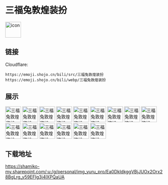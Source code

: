 # 三福兔敦煌装扮
<img src="https://emoji.shojo.cn/bili/src/三福兔敦煌装扮/icon.png" width="50" height="50" alt="icon">

## 链接
Cloudflare:
```
https://emoji.shojo.cn/bili/src/三福兔敦煌装扮
https://emoji.shojo.cn/bili/webp/三福兔敦煌装扮
```
## 展示
<img src="https://emoji.shojo.cn/bili/src/三福兔敦煌装扮/三福兔敦煌装扮-兔rich.png" width="50" height="50" alt="三福兔敦煌装扮-兔rich">
<img src="https://emoji.shojo.cn/bili/src/三福兔敦煌装扮/三福兔敦煌装扮-求求....png" width="50" height="50" alt="三福兔敦煌装扮-求求...">
<img src="https://emoji.shojo.cn/bili/src/三福兔敦煌装扮/三福兔敦煌装扮-谢谢老板.png" width="50" height="50" alt="三福兔敦煌装扮-谢谢老板">
<img src="https://emoji.shojo.cn/bili/src/三福兔敦煌装扮/三福兔敦煌装扮-送你花花.png" width="50" height="50" alt="三福兔敦煌装扮-送你花花">
<img src="https://emoji.shojo.cn/bili/src/三福兔敦煌装扮/三福兔敦煌装扮-扭捏.png" width="50" height="50" alt="三福兔敦煌装扮-扭捏">
<img src="https://emoji.shojo.cn/bili/src/三福兔敦煌装扮/三福兔敦煌装扮-嘻嘻.png" width="50" height="50" alt="三福兔敦煌装扮-嘻嘻">
<img src="https://emoji.shojo.cn/bili/src/三福兔敦煌装扮/三福兔敦煌装扮-喝点儿？.png" width="50" height="50" alt="三福兔敦煌装扮-喝点儿？">
<img src="https://emoji.shojo.cn/bili/src/三福兔敦煌装扮/三福兔敦煌装扮-哎.png" width="50" height="50" alt="三福兔敦煌装扮-哎">
<img src="https://emoji.shojo.cn/bili/src/三福兔敦煌装扮/三福兔敦煌装扮-好耶.png" width="50" height="50" alt="三福兔敦煌装扮-好耶">
<img src="https://emoji.shojo.cn/bili/src/三福兔敦煌装扮/三福兔敦煌装扮-出来玩.png" width="50" height="50" alt="三福兔敦煌装扮-出来玩">
<img src="https://emoji.shojo.cn/bili/src/三福兔敦煌装扮/三福兔敦煌装扮-wink.png" width="50" height="50" alt="三福兔敦煌装扮-wink">
<img src="https://emoji.shojo.cn/bili/src/三福兔敦煌装扮/三福兔敦煌装扮-省略号.png" width="50" height="50" alt="三福兔敦煌装扮-省略号">
<img src="https://emoji.shojo.cn/bili/src/三福兔敦煌装扮/三福兔敦煌装扮-哦莫.png" width="50" height="50" alt="三福兔敦煌装扮-哦莫">
<img src="https://emoji.shojo.cn/bili/src/三福兔敦煌装扮/三福兔敦煌装扮-洗个脸.png" width="50" height="50" alt="三福兔敦煌装扮-洗个脸">
<img src="https://emoji.shojo.cn/bili/src/三福兔敦煌装扮/三福兔敦煌装扮-在化妆了.png" width="50" height="50" alt="三福兔敦煌装扮-在化妆了">

## 下载地址

https://shamiko-my.sharepoint.com/:u:/g/personal/img_yuru_pro/Ea0DkldkggVBjJUOx2Orx28BgLrg_v59EFIg3j4lXPQaUA